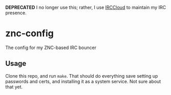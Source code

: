 **DEPRECATED** I no longer use this; rather, I use [IRCCloud](https://irccloud.com/) to maintain my IRC presence.

# znc-config
The config for my ZNC-based IRC bouncer

## Usage

Clone this repo, and run `make`. That should do everything save setting
up passwords and certs, and installing it as a system service. Not sure
about that yet.
